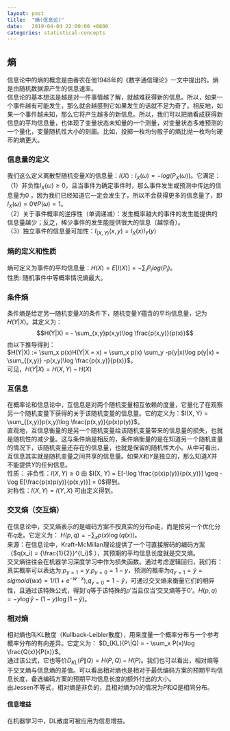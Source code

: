 ```yaml
---
layout: post
title:  "熵(信息论)"
date:   2019-04-04 22:00:00 +0800
categories: statistical-concepts
---
```


## 熵
信息论中的熵的概念是由香农在他1948年的《数字通信理论》一文中提出的。熵是由随机数据源产生的信息速率。  
信息论的基本想法是越是对一件事情越了解，就越难获得新的信息。所以，如果一个事件越有可能发生，那么就会越感到它如果发生的话就不足为奇了。相反地，如果一个事件越未知，那么它将产生越多的新信息。所以，我们可以把熵看成获得新信息的平均信息量，也体现了变量状态未知量的一个测量，对变量状态多难预测的一个量化，变量随机性大小的刻画。比如，投掷一枚均匀骰子的熵比抛一枚均匀硬币的熵更大。  

### 信息量的定义 
我们这么定义离散型随机变量$X$的信息量：$I(X): I_X(\omega) = -log(P_X(\omega))$。它满足： 
（1）非负性$I_X(\omega) \geq 0$，且当事件为确定事件时，那么事件发生或预测中传达的信息量为0 ，因为我们已经知道它一定会发生了，所以不会获得更多的信息量了，即$I_X(\omega) = 0 \forall P(\omega) = 1$。  
（2）关于事件概率的逆序性（单调递减）：发生概率越大的事件的发生能提供的信息量越少；反之，稀少事件的发生能提供很大的信息（越惊奇）。  
（3）独立事件的信息量可加性：$I_{(X,Y)}(x,y)=I_X(x)I_Y(y)$  

### 熵的定义和性质
熵可定义为事件的平均信息量：$H(X)=E[I(X)] = - \sum_i P_i log(P_i)$。  
性质: 随机事件中等概率情况熵最大。

### 条件熵
条件熵是给定另一随机变量$X$的条件下，随机变量$Y$蕴含的平均信息量，记为$H(Y|X)$。其定义为：  
$$H(Y|X) = - \sum_{x,y}p(x,y)\log \frac{p(x,y)}{p(x)}$$
由以下推导得到：  
$H(Y|X) := \sum_x p(x)H(Y|X = x) = \sum_x p(x) \sum_y -p(y|x)\log p(y|x) = \sum_{(x,y)} -p(x,y)\log \frac{p(x,y)}{p(x)}$。  
可见，$H(Y|X) = H(X, Y) - H(X)$

### 互信息
在概率论和信息论中，互信息是对两个随机变量相互依赖的度量，它量化了在观察另一个随机变量下获得的关于该随机变量的信息量。它的定义为：$I(X, Y) = \sum_{(x,y)}p(x,y)\log \frac{p(x,y)}{p(x)p(y)}$。  
直观地，互信息衡量的是另一个随机变量给该随机变量带来的信息量的损失，也就是随机性的减少量。这与条件熵是相反的，条件熵衡量的是在知道另一个随机变量的情况下，该随机变量还存在的信息量，也就是保留的随机性大小。从中可看出，互信息其实就是随机变量之间共享的信息量。如果$X$和$Y$是独立的，那么知道$X$并不能提供$Y$的任何信息。  
性质：
非负性：$I(X, Y) \geq 0$ 由 $I(X, Y) = E[-\log \frac{p(x)p(y)}{p(x,y)}] \geq -\log E[\frac{p(x)p(y)}{p(x,y)}] = 0$得到。  
对称性：$I(X, Y) = I(Y, X)$ 可由定义得到。  


### 交叉熵（交互熵）
在信息论中，交叉熵表示的是编码方案不按真实的分布$p$走，而是按另一个优化分布$q$走。它定义为：
$H(p,q) = - \sum_x p(x) \log(q(x))$。  
来源：在信息论中，Kraft–McMillan理论提供了一个可直接解码的编码方案（$q(x_i) = {\frac{1}{2}}^{l_i}$ ），其预期的平均信息长度就是交叉熵。  
交叉熵往往会在机器学习深度学习中作为损失函数。通过考虑逻辑回归，我们有：  
真实概率可以表达为:$p_{y=1} = y$,$p_{y=0} = 1-y$，预测的概率为$q_{y=1} = \hat{y} = sigmoid(wx) = 1/(1+e^{-w \cdot x})$,$q_{y=0} = 1 - \hat{y}$，可通过交叉熵来衡量它们的相异性，且通过该特殊公式，得到‘$q$等于该特殊的$p$’当且仅当‘交叉熵等于0’。$H(p,q)=-y\log \hat{y} -(1-y)\log (1-\hat{y})$。

### 相对熵
相对熵也叫KL散度（Kullback-Leibler散度），用来度量一个概率分布与一个参考概率分布的有向差异。它定义为：
$D_{KL}(P\|Q) = - \sum_x P(x)\log \frac{Q(x)}{P(x)}$。  
通过该公式，它也等价$D_{KL}(P\|Q) = H(P, Q) - H(P)$。我们也可以看出，相对熵等于交叉熵与信息熵的差值。可以看出相对熵也是相对于最优编码方案的预期平均信息长度，备选编码方案的预期平均信息长度的额外付出的大小。  
由Jessen不等式，相对熵是非负的，且相对熵为0的情况为$P$和$Q$是相同分布。

#### 信息增益
在机器学习中，DL散度可被应用为信息增益。

